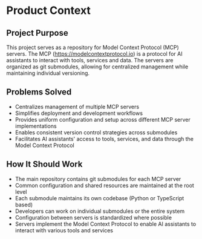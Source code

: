 # Product Context

## Project Purpose
This project serves as a repository for Model Context Protocol (MCP) servers. The MCP (https://modelcontextprotocol.io) is a protocol for AI assistants to interact with tools, services and data. The servers are organized as git submodules, allowing for centralized management while maintaining individual versioning.

## Problems Solved
- Centralizes management of multiple MCP servers
- Simplifies deployment and development workflows
- Provides uniform configuration and setup across different MCP server implementations
- Enables consistent version control strategies across submodules
- Facilitates AI assistants' access to tools, services, and data through the Model Context Protocol

## How It Should Work
- The main repository contains git submodules for each MCP server
- Common configuration and shared resources are maintained at the root level
- Each submodule maintains its own codebase (Python or TypeScript based)
- Developers can work on individual submodules or the entire system
- Configuration between servers is standardized where possible
- Servers implement the Model Context Protocol to enable AI assistants to interact with various tools and services 